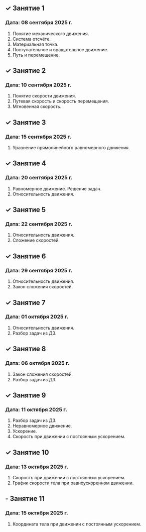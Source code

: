 ## ✓ Занятие 1
### Дата: 08 сентября 2025 г.
1. Понятие механического движения.
1. Система отсчёте.
1. Материальная точка.
1. Поступательное и вращательное движение.
1. Путь и перемещение.

## ✓ Занятие 2
### Дата: 10 сентября 2025 г.
1. Понятие скорости движения.
1. Путевая скорость и скорость перемещения.
1. Мгновенная скорость.

## ✓ Занятие 3
### Дата: 15 сентября 2025 г.
1. Уравнение прямолинейного равномерного движения.

## ✓ Занятие 4
### Дата: 20 сентября 2025 г.
1. Равномерное движение. Решение задач.
1. Относительность движения.

## ✓ Занятие 5
### Дата: 22 сентября 2025 г.
1. Относительность движения.
1. Сложение скоростей.

## ✓ Занятие 6
### Дата: 29 сентября 2025 г.
1. Относительность движения.
1. Закон сложения скоростей.

## ✓ Занятие 7
### Дата: 01 октября 2025 г.
1. Относительность движения.
1. Разбор задач из ДЗ.

## ✓ Занятие 8
### Дата: 06 октября 2025 г.
1. Закон сложения скоростей.
1. Разбор задач из ДЗ.

## ✓ Занятие 9
### Дата: 11 октября 2025 г.
1. Разбор задач из ДЗ.
1. Неравномерное движение.
1. Ускорение.
1. Скорость при движении с постоянным ускорением.

## ✓ Занятие 10
### Дата: 13 октября 2025 г.
1. Скорость при движении с постоянным ускорением.
1. График скорости тела при равноускоренном движении.

## - Занятие 11
### Дата: 15 октября 2025 г.
1. Координата тела при движении с постоянным ускорением.
